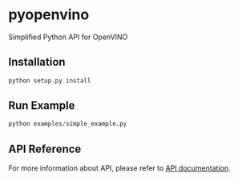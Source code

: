 # pyopenvino
Simplified Python API for OpenVINO

## Installation
```python
python setup.py install
```

## Run Example
```python
python examples/simple_example.py
```

## API Reference
For more information about API, please refer to [API documentation](https://alexkoff88.github.io/pyopenvino/pyopenvino/index.html).
